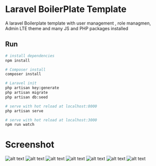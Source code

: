 
# Laravel BoilerPlate Template

A laravel Boilerplate template with user management , role managmen, Admin LTE theme and many JS and PHP packages installed

## Run

``` bash
# install dependencies
npm install

# Composer install
composer install

# Laravel init
php artisan key:generate
php artisan migrate
php artisan db:seed

# serve with hot reload at localhost:8000
php artisan serve

# serve with hot reload at localhost:3000
npm run watch

```
  
  # Screenshot
![alt text](https://github.com/sangit0/Laravel-boilerplate-Template/blob/master/screenshots/login.png "Screenshot")
![alt text](https://github.com/sangit0/Laravel-boilerplate-Template/blob/master/screenshots/user-profile.png "Screenshot")
![alt text](https://github.com/sangit0/Laravel-boilerplate-Template/blob/master/screenshots/user-manager.png "Screenshot")
![alt text](https://github.com/sangit0/Laravel-boilerplate-Template/blob/master/screenshots/roles.png "Screenshot")
![alt text](https://github.com/sangit0/Laravel-boilerplate-Template/blob/master/screenshots/edit-user.png "Screenshot")
![alt text](https://github.com/sangit0/Laravel-boilerplate-Template/blob/master/screenshots/edit-role.png "Screenshot")
![alt text](https://github.com/sangit0/Laravel-boilerplate-Template/blob/master/screenshots/php-debugbar.png "Screenshot")

  
